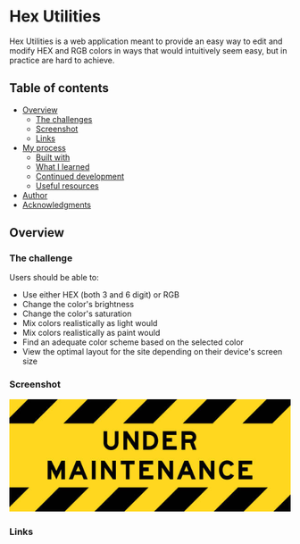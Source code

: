 # Hex Utilities

Hex Utilities is a web application meant to provide an easy way to edit and modify HEX and RGB colors in ways that would intuitively seem easy, but in practice are hard to achieve.

## Table of contents

- [Overview](#overview)
  - [The challenges](#the-challenges)
  - [Screenshot](#screenshot)
  - [Links](#links)
- [My process](#my-process)
  - [Built with](#built-with)
  - [What I learned](#what-i-learned)
  - [Continued development](#continued-development)
  - [Useful resources](#useful-resources)
- [Author](#author)
- [Acknowledgments](#acknowledgments)

## Overview

### The challenge

Users should be able to:

- Use either HEX (both 3 and 6 digit) or RGB
- Change the color's brightness
- Change the color's saturation
- Mix colors realistically as light would
- Mix colors realistically as paint would
- Find an adequate color scheme based on the selected color
- View the optimal layout for the site depending on their device's screen size

### Screenshot

![](./images/screenshot.jpg)

### Links
